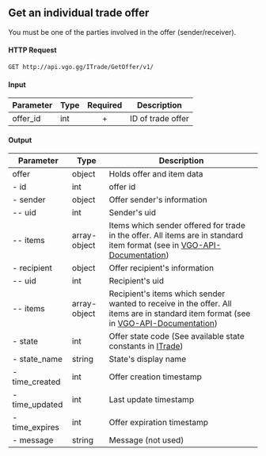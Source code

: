 ## Get an individual trade offer

You must be one of the parties involved in the offer (sender/receiver).

#### HTTP Request

`GET http://api.vgo.gg/ITrade/GetOffer/v1/`

#### Input

Parameter | Type | Required   | Description
--------- | -----| :--------: | -----------
offer_id | int |  + | ID of trade offer

#### Output

Parameter | Type | Description
--------- | -----| -------- 
offer    | object | Holds offer and item data
  - id    | int | offer id
  - sender| object | Offer sender's information
  -- uid  | int | Sender's uid
  -- items| array-object | Items which sender offered for trade in the offer. All items are in standard item format (see in [VGO-API-Documentation](VGO-API-Documentation))
  - recipient| object | Offer recipient's information
  -- uid  | int | Recipient's uid
  -- items| array-object | Recipient's items which sender wanted to receive in the offer. All items are in standard item format (see in [VGO-API-Documentation](VGO-API-Documentation))
  - state | int | Offer state code (See available state constants in [ITrade](ITrade))
  - state_name | string | State's display name
  - time_created | int | Offer creation timestamp
  - time_updated | int | Last update timestamp
  - time_expires | int | Offer expiration timestamp
  - message | string | Message (not used)